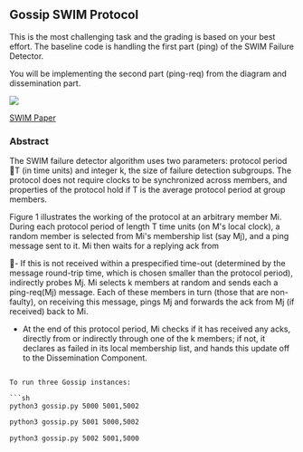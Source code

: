 ## Gossip SWIM Protocol

This is the most challenging task and the grading is based on your best effort. The baseline code is handling the first part (ping) of the SWIM Failure Detector.

You will be implementing the second part (ping-req) from the diagram and dissemination part.

![](https://www.brianstorti.com/assets/images/swim/failure-detection.png)


[SWIM Paper](https://pdfs.semanticscholar.org/8712/3307869ac84fc16122043a4a313604bd948f.pdf)


### Abstract

The SWIM failure detector algorithm uses two parameters: protocol period T (in time units) and integer k, the size of failure detection subgroups. The protocol does not require clocks to be synchronized across members, and properties of the protocol hold if T is the average protocol period at group members.

Figure 1 illustrates the working of the protocol at an arbitrary member Mi. During each protocol period of length T time units (on M's local clock), a random member is
selected from Mi's membership list (say Mj), and a ping message sent to it. Mi then waits for a replying ack from

- If this is not received within a prespecified time-out (determined by the message round-trip time, which is chosen smaller than the protocol period), indirectly probes Mj. Mi selects k members at random and sends each a ping-req(Mj) message. Each of these members in turn (those that are non-faulty), on receiving this message, pings Mj and forwards the ack from Mj (if received) back to Mi.

- At the end of this protocol period, Mi checks if it has received any acks, directly from or indirectly through one of the k members; if not, it declares as failed in
its local membership list, and hands this update off to the Dissemination Component.

```

To run three Gossip instances:

```sh
python3 gossip.py 5000 5001,5002
```

```sh
python3 gossip.py 5001 5000,5002
```

```sh
python3 gossip.py 5002 5001,5000
```